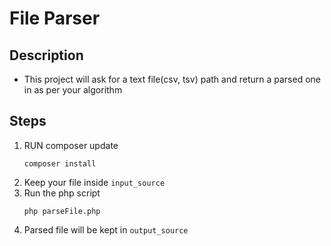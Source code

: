 # File Parser

## Description
 - This project will ask for a text file(csv, tsv) path and return a parsed one in as per your algorithm

## Steps
  1. RUN composer update
      ```
      composer install
      ```
  3. Keep your file inside `input_source`
  2. Run the php script
      ```
      php parseFile.php
      ```
  4. Parsed file will be kept in `output_source`